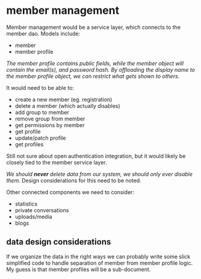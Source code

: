 
# member management

Member management would be a service layer, which connects to the member dao.  Models include:

- member
- member profile

_The member profile contains public fields, while the member object will contain the email(s), and password hash.  By offloading the display name to the member profile object, we can restrict what gets shown to others._

It would need to be able to:

- create a new member (eg. registration)
- delete a member (which actually disables)
- add group to member
- remove group from member
- get permissions by member
- get profile
- update/patch profile
- get profiles

Still not sure about open authentication integration, but it would likely be closely tied to the member service layer.

_We should **never** delete data from our system, we should only ever disable them._  Design considerations for this need to be noted.

Other connected components we need to consider:

- statistics
- private conversations
- uploads/media
- blogs


## data design considerations

If we organize the data in the right ways we can probably write some slick simplified code to handle separation of member from member profile logic.  My guess is that member profiles will be a sub-document.


